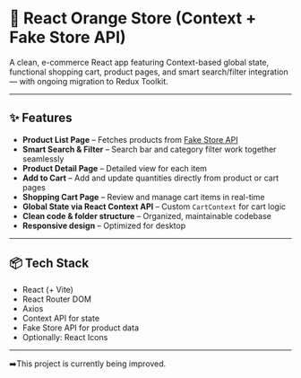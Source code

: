 # 🧡 React Orange Store (Context + Fake Store API)

A clean, e-commerce React app featuring Context-based global state, functional shopping cart, product pages, and smart search/filter integration — with ongoing migration to Redux Toolkit.

---

## ✨ Features

- **Product List Page** – Fetches products from [Fake Store API](https://fakestoreapi.com)
- **Smart Search & Filter** – Search bar and category filter work together seamlessly
- **Product Detail Page** – Detailed view for each item
- **Add to Cart** – Add and update quantities directly from product or cart pages
- **Shopping Cart Page** – Review and manage cart items in real-time
- **Global State via React Context API** – Custom `CartContext` for cart logic
- **Clean code & folder structure** – Organized, maintainable codebase
- **Responsive design** – Optimized for desktop 

---

## 📦 Tech Stack

- React (+ Vite)
- React Router DOM
- Axios
- Context API for state
- Fake Store API for product data
- Optionally: React Icons

---

➡️This project is currently being improved.
